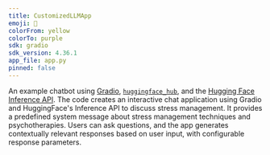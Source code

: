 ```yaml
---
title: CustomizedLLMApp
emoji: 💬
colorFrom: yellow
colorTo: purple
sdk: gradio
sdk_version: 4.36.1
app_file: app.py
pinned: false
---
```


An example chatbot using [Gradio](https://gradio.app), [`huggingface_hub`](https://huggingface.co/docs/huggingface_hub/v0.22.2/en/index), and the [Hugging Face Inference API](https://huggingface.co/docs/api-inference/index).
The code creates an interactive chat application using Gradio and HuggingFace's Inference API to discuss stress management. It provides a predefined system message about stress management techniques and psychotherapies. Users can ask questions, and the app generates contextually relevant responses based on user input, with configurable response parameters.
